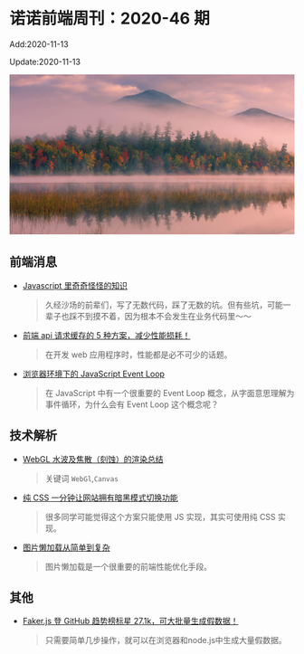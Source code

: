 <!--
 * @Description: 2020-46
 * @Author: zoeblow
 * @Email: wangfuyuan@nnuo.com
 * @Date: 2020-07-17 19:10:46
 * @LastEditors: zoeblow
 * @LastEditTime: 2020-11-13 16:11:08
 * @FilePath: \nuofe-weekly\2020\weekly-46..md
 -->

# 诺诺前端周刊：2020-46 期

Add:2020-11-13

Update:2020-11-13

![202046](../images/2020/202046.jpg)

## 前端消息

- [Javascript 里奇奇怪怪的知识](https://segmentfault.com/a/1190000023941089)

  > 久经沙场的前辈们，写了无数代码，踩了无数的坑。但有些坑，可能一辈子也踩不到摸不着，因为根本不会发生在业务代码里～～

- [前端 api 请求缓存的 5 种方案，减少性能损耗！](https://mp.weixin.qq.com/s/cys1vesfhKXRu-kVqppmfg)

  > 在开发 web 应用程序时，性能都是必不可少的话题。

- [浏览器环境下的 JavaScript Event Loop](https://mp.weixin.qq.com/s/7k4skVdCIhTsTdEFmXyYLg)

  > 在 JavaScript 中有一个很重要的 Event Loop 概念，从字面意思理解为事件循环，为什么会有 Event Loop 这个概念呢？

## 技术解析

- [WebGL 水波及焦散（刻蚀）的渲染总结](https://mp.weixin.qq.com/s/kfw5TEoAw7MjOvzVaSzW3g)

  > 关键词 `WebGl`,`Canvas`

- [纯 CSS 一分钟让网站拥有暗黑模式切换功能](https://mp.weixin.qq.com/s/0NcqmQ9RxUQhOn5nyQM3ww)

  > 很多同学可能觉得这个方案只能使用 JS 实现，其实可使用纯 CSS 实现。

- [图片懒加载从简单到复杂](https://hateonion.me/posts/19jan30/)

  > 图片懒加载是一个很重要的前端性能优化手段。

## 其他

- [Faker.js 登 GitHub 趋势榜标星 27.1k，可大批量生成假数据！](https://mp.weixin.qq.com/s/Nks5UO5WiiZL_3Tu-XMrWA)

  > 只需要简单几步操作，就可以在浏览器和node.js中生成大量假数据。

